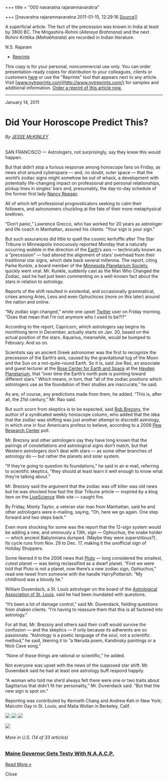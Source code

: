 +++
title = "000 navaratna rajaramnavaratna"

+++
[[navaratna rajaramnavaratna	2011-01-15, 12:29:16 [Source](https://groups.google.com/g/bvparishat/c/wI5nLpJEWyM)]]





 A superficial article. The fact of the precession was known in India at least by 3800 BC. The Mrigashira-Rohini (*Aitereya Brahmana*) and the next Rohini-Krittika (*Mahabharata*) are recorded in Indian literature.



N.S. Rajaram



[](http://www.nytimes.com/)

-   [Reprints](https://mail.google.com/mail/html/compose/static_files/blank_quirks.html#)

This copy is for your personal, noncommercial use only. You can order presentation-ready copies for distribution to your colleagues, clients or customers [here](https://mail.google.com/mail/html/compose/static_files/blank_quirks.html#) or use the "Reprints" tool that appears next to any article. Visit [www.nytreprints.com](http://www.nytreprints.com/) for samples and additional information. [Order a reprint of this article now.](https://mail.google.com/mail/html/compose/static_files/blank_quirks.html#)

[](http://www.nytimes.com/adx/bin/adx_click.html?type=goto&opzn&page=www.nytimes.com/printer-friendly&pos=Position1&sn2=336c557e/4f3dd5d2&sn1=b9b0ada2/ef65081d&camp=foxsearch2011_emailtools_1604576e_nyt5&ad=BS_120x60_Dec22&goto=http%3A%2F%2Fwww%2Efoxsearchlight%2Ecom%2Fblackswan)

  

------------------------------------------------------------------------

January 14, 2011

# Did Your Horoscope Predict This?

###### By [JESSE McKINLEY](http://topics.nytimes.com/top/reference/timestopics/people/m/jesse_mckinley/index.html?inline=nyt-per "More Articles by Jesse Mckinley")

SAN FRANCISCO — Astrologers, not surprisingly, say they knew this would happen.

But that didn’t stop a furious response among horoscope fans on Friday, as news shot around cyberspace — and, no doubt, outer space — that the world’s zodiac signs might somehow be out of whack, a development with potentially life-changing impact on professional and personal relationships, pickup lines in singles’ bars and, presumably, the day-to-day schedule of the former first lady [Nancy Reagan](http://topics.nytimes.com/top/reference/timestopics/people/r/nancy_reagan/index.html?inline=nyt-per "More articles about Nancy Reagan.").

All of which left professional prognosticators seeking to calm their followers, and astronomers chuckling at the fate of their more metaphysical brethren.

“Don’t panic,” Lawrence Grecco, who has worked for 20 years as astrologer and life coach in Manhattan, assured his clients. “Your sign is your sign.”

But such assurances did little to quell the cosmic kerfuffle after The Star Tribune in Minneapolis innocuously reported Monday that a naturally occurring wobble in the direction of the [Earth](http://topics.nytimes.com/top/news/science/topics/earth_planet/index.html?inline=nyt-classifier "More articles about Earth (Planet).")’s axis — technically known as a “precession” — had altered the alignment of stars’ overhead from their traditional star signs, which date back several millennia. The report, citing Parke Kunkle, a board member of the [Minnesota Planetarium Society](http://www.mplanetarium.org/ "planetarium’s Web site."), quickly went viral. Mr. Kunkle, suddenly cast as the Man Who Changed the Zodiac, said he had just been commenting on a well-known fact about the stars in relation to astrology.

Reports of the shift resulted in existential, and occasionally grammatical, crises among Aries, Leos and even Ophuchices (more on this later) around the nation and online.

“My zodiac sign changed,” wrote one upset [Twitter](http://topics.nytimes.com/top/news/business/companies/twitter/index.html?inline=nyt-org "More articles about Twitter.") user on Friday morning. “Does that mean that I’m not anymore who I used to be?!?”

According to the report, Capricorn, which astrologers say begins its monthlong term in December, actually starts on Jan. 20, based on the actual position of the stars. Aquarius, meanwhile, would be bumped to February. And so on.

Scientists say an ancient Greek astronomer was the first to recognize the precession of the Earth’s axis, caused by the gravitational tug of the Moon and the Sun on a not-quite-round Earth. So it is, said Joe Rao, an associate and guest lecturer at the [Rose Center for Earth and Space](http://www.amnh.org/rose/ "center’s Web site.") at the [Hayden Planetarium](http://topics.nytimes.com/top/reference/timestopics/organizations/h/hayden_planetarium/index.html?inline=nyt-org "More articles about Hayden Planetarium"), that “over time the Earth’s north pole is pointing toward different stars.” Which means, in turn, that “all of the zodiac positions which astrologers use as the foundation of their studies are inaccurate,” he said.

As are, of course, any predictions made from them, he added. “This is, after all, the 21st century,” Mr. Rao said.

But such scorn from skeptics is to be expected, said [Rob Brezsny](http://www.freewillastrology.com/ "his astrology Web site."), the author of a syndicated weekly horoscope column, who added that the idea that the zodiac was shifting was just another attempt to discredit astrology, in which one in four Americans profess to believe, according to a 2009 [Pew Research Center](http://topics.nytimes.com/top/reference/timestopics/organizations/p/pew_research_center/index.html?inline=nyt-org "More articles about Pew Research Center") poll.

Mr. Brezsny and other astrologers say they have long known that the pairings of constellations and astrological signs don’t match, but that Western astrologers don’t deal with stars — as some other branches of astrology do — but rather the planets and solar system.

“If they’re going to question its foundations,” he said in an e-mail, referring to scientific skeptics, “they should at least learn it well enough to know what they’re talking about.”

Mr. Brezsny said the argument that the zodiac was off kilter was old news but he was shocked how fast the Star Tribune article — inspired by a blog item on the [LiveScience](http://www.livescience.com/ "the site.") Web site — caught fire.

By Friday, Monty Taylor, a veteran star man from Manhattan, said he and other astrologers were e-mailing, saying, “Oh, here we go again. One step forward and two steps back.”

Even more shocking for some was the report that the 12-sign system would be adding a new, and ominously a 13th, sign — Ophiuchus, the snake holder — which ancient Babylonians dumped. (Maybe they were superstitious?). Its cycle runs from Nov. 29 to Dec. 17, making it the unofficial sign of Holiday Shoppers.

Some likened it to the 2006 news that [Pluto](http://topics.nytimes.com/top/news/science/topics/pluto_planet/index.html?inline=nyt-classifier "More articles about Pluto (Dwarf Planet).") — long considered the smallest, cutest planet — was being reclassified as a dwarf planet. “First we were told that Pluto is not a planet, now there’s a new zodiac sign, Ophiuchus,” read one tweet from someone with the handle HarryPotterish. “My childhood was a bloody lie.”

William Duvendack, a St. Louis astrologer on the board of the [Astrological Association of St. Louis](http://www.aastl.net/ "association’s Web site."), said he had been inundated with questions.

“It’s been a lot of damage control,” said Mr. Duvendack, fielding questions from shaken clients. “I’m having to reassure them that this is all factored into astrology.”

For all that, Mr. Brezsny and others said their craft would survive the confusion — and the skeptics — if only because its adherents are so passionate. “Astrology is a poetic language of the soul, not a scientific method,” he said, likening it to “a Neruda poem, Kandinsky paintings or a Nick Cave song.”

“None of those things are rational or scientific,” he added.

Not everyone was upset with the news of the supposed star shift. Mr. Duvendack said he had at least one astrology buff respond happily.

“A woman who told me she’d always felt there were one or two traits about Sagittarius that didn’t fit her personality,” Mr. Duvendack said. “But that the new sign is spot on.”

Reporting was contributed by Kenneth Chang and Andrew Keh in New York; Malcolm Gay in St. Louis; and Malia Wollan in Berkeley, Calif.

  

![](https://ci4.googleusercontent.com/proxy/BEbqHtdzRmOBBE40LpgCzCXbTnvLDpXt04SThH2Zew186O_qKqtWwbDPvFA3PPXlAbj0bojpUGmVgjCV_cR_eRtUOr6nyegHZ0nIL2jGReMfP_vcEOA-MMxyEZzmFM20ao3SMWy3OP9xYAYX6nPw4MSQb4ALFFxPlGBWn21mVBnCLasinUnW_CcbfYEQJKq1vceG2W12vhjzrTk5izVBv2VPLSXPEoLD8EWKhJOj-byrgRsAca69w0-M3gStzFzMV-iOm-yatz_nQl3livkRgANUMjUPVEOcmsd3lGMHrmDMqb9s0It0-uzmdWkZmlIEsQcSEneGv12vM88_OQ=s0-d-e1-ft#http://up.nytimes.com/?d=0//&t=&s=0&ui=0&r=http%3a%2f%2fwww%2enytimes%2ecom%2f2011%2f01%2f15%2fus%2f15zodiac%2ehtml%3f%5fr%3d1%26hp&u=www%2enytimes%2ecom%2f2011%2f01%2f15%2fus%2f15zodiac%2ehtml%3f%5fr%3d1%26hp%3d%26pagewanted%3dprint) ![](https://ci3.googleusercontent.com/proxy/oOM08vLfA5Jl9JQoGo-H76oS-mZDDZ91gmgM8vfVIcmemtJVZBHIt66tSFKhun-VCm0hU00nMOZyAV3LV9cpyxRRf2cqpztW4EKoLhFXBdCz1WZSHVVD0xSTbW-hrETCoZcTVGBuVDQu7TEjnrEwsL-kYgxLxrgOidFSDk4wc7SsS8uunTh7gg=s0-d-e1-ft#https://mail.google.com/adx/bin/clientside/480d4238Q2FQ2F_cfAQ2FQ7BQ26kAQ5DjQ26gi_Q7BANZizQ2A-akQ2BQ7CIQ2AOOQ2AOkYzaI) ![](https://ci4.googleusercontent.com/proxy/BEbqHtdzRmOBBE40LpgCzCXbTnvLDpXt04SThH2Zew186O_qKqtWwbDPvFA3PPXlAbj0bojpUGmVgjCV_cR_eRtUOr6nyegHZ0nIL2jGReMfP_vcEOA-MMxyEZzmFM20ao3SMWy3OP9xYAYX6nPw4MSQb4ALFFxPlGBWn21mVBnCLasinUnW_CcbfYEQJKq1vceG2W12vhjzrTk5izVBv2VPLSXPEoLD8EWKhJOj-byrgRsAca69w0-M3gStzFzMV-iOm-yatz_nQl3livkRgANUMjUPVEOcmsd3lGMHrmDMqb9s0It0-uzmdWkZmlIEsQcSEneGv12vM88_OQ=s0-d-e1-ft#http://up.nytimes.com/?d=0//&t=&s=0&ui=0&r=http%3a%2f%2fwww%2enytimes%2ecom%2f2011%2f01%2f15%2fus%2f15zodiac%2ehtml%3f%5fr%3d1%26hp&u=www%2enytimes%2ecom%2f2011%2f01%2f15%2fus%2f15zodiac%2ehtml%3f%5fr%3d1%26hp%3d%26pagewanted%3dprint)

![](https://ci5.googleusercontent.com/proxy/zig4cCawuROadZKx5E3B-hxKzNPjaUb_14Q58brTZzP0MwAZJoRbl_NXytBNUo9yol-sPEjn1F2Vfu-yhMVSudzTTzlQolLo96tUs_PlkyQygkgM4w=s0-d-e1-ft#http://graphics8.nytimes.com/images/article/upNext/upnext_rest.png)

###### More in U.S. (14 of 33 articles)

### [Maine Governor Gets Testy With N.A.A.C.P.](http://www.nytimes.com/2011/01/15/us/15lepage.html?src=un&feedurl=http%3A%2F%2Fjson8.nytimes.com%2Fpages%2Fnational%2Findex.jsonp)

[Read More »](http://www.nytimes.com/2011/01/15/us/15lepage.html?src=un&feedurl=http%3A%2F%2Fjson8.nytimes.com%2Fpages%2Fnational%2Findex.jsonp)

Close

  

